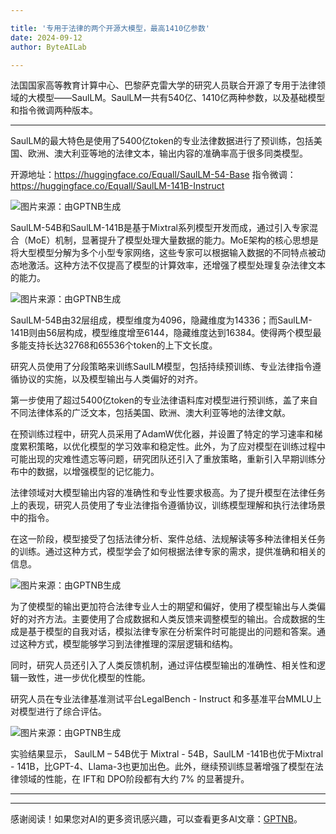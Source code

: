 ```yaml
---

title: '专用于法律的两个开源大模型，最高1410亿参数'
date: 2024-09-12
author: ByteAILab

---
```


法国国家高等教育计算中心、巴黎萨克雷大学的研究人员联合开源了专用于法律领域的大模型——SaulLM。SaulLM一共有540亿、1410亿两种参数，以及基础模型和指令微调两种版本。

---
SaulLM的最大特色是使用了5400亿token的专业法律数据进行了预训练，包括美国、欧洲、澳大利亚等地的法律文本，输出内容的准确率高于很多同类模型。

开源地址：https://huggingface.co/Equall/SaulLM-54-Base
指令微调：https://huggingface.co/Equall/SaulLM-141B-Instruct

![图片来源：由GPTNB生成](http://www.jesonc.com/upload/8FD7B96F5E34993C64020C0DB54F4C00/1726022384851/lnj5jJJrrSmaAH_Jl6guufey7ZVb.png)

SaulLM-54B和SaulLM-141B是基于Mixtral系列模型开发而成，通过引入专家混合（MoE）机制，显著提升了模型处理大量数据的能力。MoE架构的核心思想是将大型模型分解为多个小型专家网络，这些专家可以根据输入数据的不同特点被动态地激活。这种方法不仅提高了模型的计算效率，还增强了模型处理复杂法律文本的能力。

![图片来源：由GPTNB生成](http://www.jesonc.com/Fq1yfGs5YD3Vp0bORjtb2x2nB4Bh)

SaulLM-54B由32层组成，模型维度为4096，隐藏维度为14336；而SaulLM-141B则由56层构成，模型维度增至6144，隐藏维度达到16384。使得两个模型最多能支持长达32768和65536个token的上下文长度。

研究人员使用了分段策略来训练SaulLM模型，包括持续预训练、专业法律指令遵循协议的实施，以及模型输出与人类偏好的对齐。

第一步使用了超过5400亿token的专业法律语料库对模型进行预训练，盖了来自不同法律体系的广泛文本，包括美国、欧洲、澳大利亚等地的法律文献。

在预训练过程中，研究人员采用了AdamW优化器，并设置了特定的学习速率和梯度累积策略，以优化模型的学习效率和稳定性。此外，为了应对模型在训练过程中可能出现的灾难性遗忘等问题，研究团队还引入了重放策略，重新引入早期训练分布中的数据，以增强模型的记忆能力。

法律领域对大模型输出内容的准确性和专业性要求极高。为了提升模型在法律任务上的表现，研究人员使用了专业法律指令遵循协议，训练模型理解和执行法律场景中的指令。

在这一阶段，模型接受了包括法律分析、案件总结、法规解读等多种法律相关任务的训练。通过这种方式，模型学会了如何根据法律专家的需求，提供准确和相关的信息。

![图片来源：由GPTNB生成](http://www.jesonc.com/FigKK0h4U6xxhBEtNu44vpv_iB53)

为了使模型的输出更加符合法律专业人士的期望和偏好，使用了模型输出与人类偏好的对齐方法。主要使用了合成数据和人类反馈来调整模型的输出。合成数据的生成是基于模型的自我对话，模拟法律专家在分析案件时可能提出的问题和答案。通过这种方式，模型能够学习到法律推理的深层逻辑和结构。

同时，研究人员还引入了人类反馈机制，通过评估模型输出的准确性、相关性和逻辑一致性，进一步优化模型的性能。

研究人员在专业法律基准测试平台LegalBench - Instruct 和多基准平台MMLU上对模型进行了综合评估。

![图片来源：由GPTNB生成](http://www.jesonc.com/Fj0AQJIrD1HnpkB-guc5Fv4NZk6x)

实验结果显示， SaulLM – 54B优于 Mixtral - 54B，SaulLM -141B也优于Mixtral - 141B，比GPT-4、Llama-3也更加出色。此外，继续预训练显著增强了模型在法律领域的性能，在 IFT和 DPO阶段都有大约 7% 的显著提升。

---
---
感谢阅读！如果您对AI的更多资讯感兴趣，可以查看更多AI文章：[GPTNB](https://gptnb.com)。